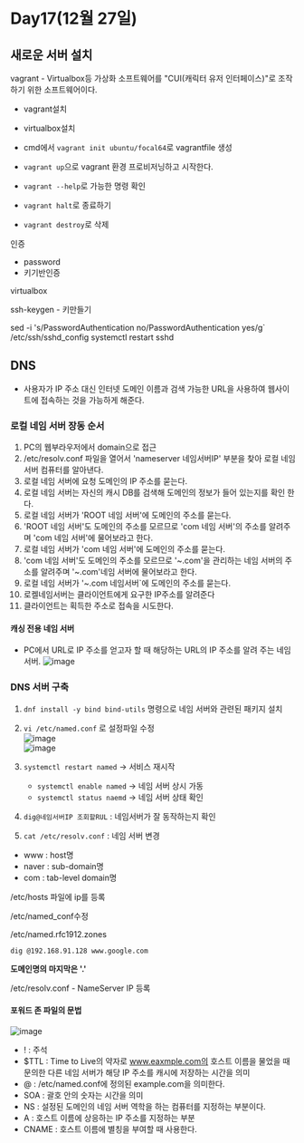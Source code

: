 # Day17(12월 27일)

## 새로운 서버 설치

vagrant - Virtualbox등 가상화 소프트웨어를 "CUI(캐릭터 유저 인터페이스)"로 조작하기 위한 소프트웨어이다.

- vagrant설치
- virtualbox설치

- cmd에서 `vagrant init ubuntu/focal64`로 vagrantfile 생성
- `vagrant up`으로 vagrant 환경 프로비저닝하고 시작한다.
- `vagrant --help`로 가능한 명령 확인
- `vagrant halt`로 종료하기
- `vagrant destroy`로 삭제


인증
- password
- 키기반인증

virtualbox

ssh-keygen - 키만들기

 sed  -i 's/PasswordAuthentication no/PasswordAuthentication yes/g` /etc/ssh/sshd_config
 systemctl  restart sshd


 ## DNS
 - 사용자가 IP 주소 대신 인터넷 도메인 이름과 검색 가능한 URL을 사용하여 웹사이트에 접속하는 것을 가능하게 해준다.

### 로컬 네임 서버 장동 순서
1. PC의 웹부라우저에서 domain으로 접근
2. /etc/resolv.conf 파일을 열어서 'nameserver 네임서버IP' 부분을 찾아 로컬 네임 서버 컴퓨터를 알아낸다.
3. 로컬 네임 서버에 요청 도메인의 IP 주소를 묻는다.
4. 로컬 네임 서버는 자신의 캐시 DB를 검색해 도메인의 정보가 들어 있는지를 확인 한다.
5. 로컬 네임 서버가 'ROOT 네임 서버'에 도메인의 주소를 묻는다.
6. 'ROOT 네임 서버'도 도메인의 주소를 모르므로 'com 네임 서버'의 주소를 알려주며 'com 네임 서버'에 물어보라고 한다.
7. 로컬 네임 서버가 'com 네임 서버'에 도메인의 주소를 묻는다.
8. 'com 네임 서버'도 도메인의 주소를 모르므로 '~.com'을 관리하는 네임 서버의 주소를 알려주며 '~.com'네임 서버에 물어보라고 한다.
9. 로컬 네임 서버가 '~.com 네임서버`에 도메인의 주소를 묻는다.
10. 로켈네임서버는 클라이언트에게 요구한 IP주소를 알려준다
11. 클라이언트는 획득한 주소로 접속을 시도한다.

#### 캐싱 전용 네임 서버
- PC에서 URL로 IP 주소를 얻고자 할 때 해당하는 URL의 IP 주소를 알려 주는 네임 서버.
![image](https://github.com/JoEunSae/Metanet-Internship/assets/83803199/af961848-416b-4684-a19f-29079e2aa143)


### DNS 서버 구축

1. `dnf install -y bind bind-utils` 명령으로 네임 서버와 관련된 패키지 설치 
2. `vi /etc/named.conf` 로 설정파일 수정<br>
![image](https://github.com/JoEunSae/Metanet-Internship/assets/83803199/a40a2d1c-66d5-4cda-8cc5-99232eba2099)<br>
![image](https://github.com/JoEunSae/Metanet-Internship/assets/83803199/0f71b2ee-5412-42b2-98bc-e94155064efa)

3. `systemctl restart named` -> 서비스 재시작
   - `systemctl enable named` -> 네임 서버 상시 가동
   - `systemctl status naemd` -> 네임 서버 상태 확인
4. `dig@네임서버IP 조회할RUL` : 네임서버가 잘 동작하는지 확인
5. `cat /etc/resolv.conf` : 네임 서버 변경


- www : host명
- naver : sub-domain명
- com : tab-level domain명

/etc/hosts 파일에 ip를 등록

/etc/named_conf수정

/etc/named.rfc1912.zones

`dig @192.168.91.128 www.google.com`

**도메인명의 마지막은 '.'**

/etc/resolv.conf - NameServer IP 등록


#### 포워드 존 파일의 문법

![image](https://github.com/JoEunSae/Metanet-Internship/assets/83803199/810ab4f6-38b1-4f0c-a9a7-7f023bf27359)

- ! : 주석
- $TTL : Time to Live의 약자로 www.eaxmple.com의 호스트 이름을 물었을 때 문의한 다른 네임 서버가 해당 IP 주소를 캐시에 저장하는 시간을 의미
- @ : /etc/named.conf에 정의된 example.com을 의미한다.
- SOA : 괄호 안의 숫자는 시간을 의미
- NS : 설정된 도메인의 네임 서버 역학을 하는 컴퓨터를 지정하는 부분이다.
- A : 호스트 이름에 상응하는 IP 주소를 지정하는 부분
- CNAME : 호스트 이름에 별칭을 부여할 때 사용한다.



